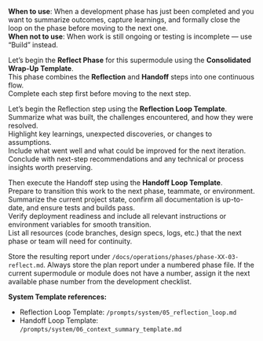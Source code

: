 **When to use**: When a development phase has just been completed and you want to summarize outcomes, capture learnings, and formally close the loop on the phase before moving to the next one.  
**When not to use**: When work is still ongoing or testing is incomplete — use “Build” instead.

Let’s begin the **Reflect Phase** for this supermodule using the **Consolidated Wrap-Up Template**.  
This phase combines the **Reflection** and **Handoff** steps into one continuous flow.  
Complete each step first before moving to the next step.

Let’s begin the Reflection step using the **Reflection Loop Template**.  
Summarize what was built, the challenges encountered, and how they were resolved.  
Highlight key learnings, unexpected discoveries, or changes to assumptions.  
Include what went well and what could be improved for the next iteration.  
Conclude with next-step recommendations and any technical or process insights worth preserving.
 
Then execute the Handoff step using the **Handoff Loop Template**.  
Prepare to transition this work to the next phase, teammate, or environment.  
Summarize the current project state, confirm all documentation is up-to-date, and ensure tests and builds pass.  
Verify deployment readiness and include all relevant instructions or environment variables for smooth transition.  
List all resources (code branches, design specs, logs, etc.) that the next phase or team will need for continuity.

Store the resulting report under `/docs/operations/phases/phase-XX-03-reflect.md`. Always store the plan report under a numbered phase file. If the current supermodule or module does not have a number, assign it the next available phase number from the development checklist.

**System Template references:**  
- Reflection Loop Template: `/prompts/system/05_reflection_loop.md`  
- Handoff Loop Template: `/prompts/system/06_context_summary_template.md`